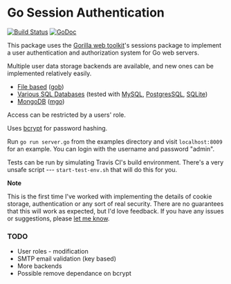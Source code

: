 # Go Session Authentication
[![Build Status](https://travis-ci.org/apexskier/httpauth.svg?branch=master)](https://travis-ci.org/apexskier/httpauth)
[![GoDoc](https://godoc.org/github.com/apexskier/httpauth?status.png)](https://godoc.org/github.com/apexskier/httpauth)

This package uses the [Gorilla web toolkit](http://www.gorillatoolkit.org/)'s
sessions package to implement a user authentication and authorization system
for Go web servers.

Multiple user data storage backends are available, and new ones can be
implemented relatively easily.

- [File based](https://godoc.org/github.com/apexskier/goauth#NewGobFileAuthBackend) ([gob](http://golang.org/pkg/encoding/gob/))
- [Various SQL Databases](https://godoc.org/github.com/apexskier/httpauth#NewSqlAuthBackend)
  (tested with [MySQL](https://github.com/go-sql-driver/mysql),
  [PostgresSQL](https://github.com/lib/pq),
  [SQLite](https://github.com/mattn/go-sqlite3))
- [MongoDB](https://godoc.org/github.com/apexskier/httpauth#NewMongodbBackend) ([mgo](http://gopkg.in/mgo.v2))

Access can be restricted by a users' role.

Uses [bcrypt](http://codahale.com/how-to-safely-store-a-password/) for password
hashing.

Run `go run server.go` from the examples directory and visit `localhost:8009`
for an example. You can login with the username and password "admin".

Tests can be run by simulating Travis CI's build environment. There's a very
unsafe script --- `start-test-env.sh` that will do this for you.

**Note**

This is the first time I've worked with implementing the details of cookie
storage, authentication or any sort of real security. There are no guarantees
that this will work as expected, but I'd love feedback. If you have any issues
or suggestions, please [let me
know](https://github.com/Wombats/goauth/issues/new).

### TODO

- User roles - modification
- SMTP email validation (key based)
- More backends
- Possible remove dependance on bcrypt
